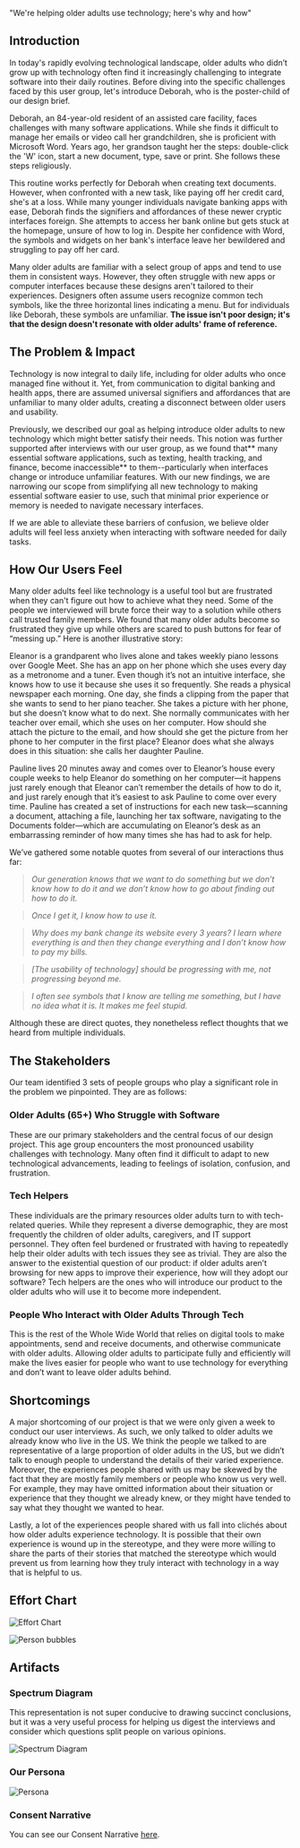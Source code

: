 "We're helping older adults use technology; here's why and how"

## Introduction

In today's rapidly evolving technological landscape, older adults who didn’t grow up with technology often find it increasingly challenging to integrate software into their daily routines. Before diving into the specific challenges faced by this user group, let's introduce Deborah, who is the poster-child of our design brief.

Deborah, an 84-year-old resident of an assisted care facility, faces challenges with many software applications. While she finds it difficult to manage her emails or video call her grandchildren, she is proficient with Microsoft Word. Years ago, her grandson taught her the steps: double-click the 'W' icon, start a new document, type, save or print. She follows these steps religiously.

This routine works perfectly for Deborah when creating text documents. However, when confronted with a new task, like paying off her credit card, she's at a loss. While many younger individuals navigate banking apps with ease, Deborah finds the signifiers and affordances of these newer cryptic interfaces foreign. She attempts to access her bank online but gets stuck at the homepage, unsure of how to log in. Despite her confidence with Word, the symbols and widgets on her bank's interface leave her bewildered and struggling to pay off her card.

Many older adults are familiar with a select group of apps and tend to use them in consistent ways. However, they often struggle with new apps or computer interfaces because these designs aren't tailored to their experiences. Designers often assume users recognize common tech symbols, like the three horizontal lines indicating a menu. But for individuals like Deborah, these symbols are unfamiliar. **The issue isn't poor design; it's that the design doesn't resonate with older adults' frame of reference.**

## The Problem & Impact

Technology is now integral to daily life, including for older adults who once managed fine without it. Yet, from communication to digital banking and health apps, there are assumed universal signifiers and affordances that are unfamiliar to many older adults, creating a disconnect between older users and usability.

Previously, we described our goal as helping introduce older adults to new technology which might better satisfy their needs. This notion was further supported after interviews with our user group, as we found that** many essential software applications, such as texting, health tracking, and finance, become inaccessible** to them--particularly when interfaces change or introduce unfamiliar features. With our new findings, we are narrowing our scope from simplifying all new technology to making essential software easier to use, such that minimal prior experience or memory is needed to navigate necessary interfaces.

If we are able to alleviate these barriers of confusion, we believe older adults will feel less anxiety when interacting with software needed for daily tasks.

## How Our Users Feel

Many older adults feel like technology is a useful tool but are frustrated when they can't figure out how to achieve what they need. Some of the people we interviewed will brute force their way to a solution while others call trusted family members. We found that many older adults become so frustrated they give up while others are scared to push buttons for fear of “messing up.” Here is another illustrative story:

Eleanor is a grandparent who lives alone and takes weekly piano lessons over Google Meet. She has an app on her phone which she uses every day as a metronome and a tuner. Even though it’s not an intuitive interface, she knows how to use it because she uses it so frequently. She reads a physical newspaper each morning. One day, she finds a clipping from the paper that she wants to send to her piano teacher. She takes a picture with her phone, but she doesn’t know what to do next. She normally communicates with her teacher over email, which she uses on her computer. How should she attach the picture to the email, and how should she get the picture from her phone to her computer in the first place? Eleanor does what she always does in this situation: she calls her daughter Pauline.

Pauline lives 20 minutes away and comes over to Eleanor’s house every couple weeks to help Eleanor do something on her computer—it happens just rarely enough that Eleanor can’t remember the details of how to do it, and just rarely enough that it’s easiest to ask Pauline to come over every time. Pauline has created a set of instructions for each new task—scanning a document, attaching a file, launching her tax software, navigating to the Documents folder—which are accumulating on Eleanor’s desk as an embarrassing reminder of how many times she has had to ask for help.

We’ve gathered some notable quotes from several of our interactions thus far:

> _Our generation knows that we want to do something but we don’t know how to do it and we don’t know how to go about finding out how to do it._

> _Once I get it, I know how to use it._


> _Why does my bank change its website every 3 years? I learn where everything is and then they change everything and I don’t know how to pay my bills._


> _[The usability of technology] should be progressing with me, not progressing beyond me._


> _I often see symbols that I know are telling me something, but I have no idea what it is. It makes me feel stupid._

Although these are direct quotes, they nonetheless reflect thoughts that we heard from multiple individuals.

## The Stakeholders

Our team identified 3 sets of people groups who play a significant role in the problem we pinpointed. They are as follows:

### Older Adults (65+) Who Struggle with Software

These are our primary stakeholders and the central focus of our design project. This age group encounters the most pronounced usability challenges with technology. Many often find it difficult to adapt to new technological advancements, leading to feelings of isolation, confusion, and frustration.

### Tech Helpers

These individuals are the primary resources older adults turn to with tech-related queries. While they represent a diverse demographic, they are most frequently the children of older adults, caregivers, and IT support personnel. They often feel burdened or frustrated with having to repeatedly help their older adults with tech issues they see as trivial. They are also the answer to the existential question of our product: if older adults aren’t browsing for new apps to improve their experience, how will they adopt our software? Tech helpers are the ones who will introduce our product to the older adults who will use it to become more independent.

### People Who Interact with Older Adults Through Tech

This is the rest of the Whole Wide World that relies on digital tools to make appointments, send and receive documents, and otherwise communicate with older adults. Allowing older adults to participate fully and efficiently will make the lives easier for people who want to use technology for everything and don’t want to leave older adults behind.

## Shortcomings

A major shortcoming of our project is that we were only given a week to conduct our user interviews. As such, we only talked to older adults we already know who live in the US. We think the people we talked to are representative of a large proportion of older adults in the US, but we didn’t talk to enough people to understand the details of their varied experience. Moreover, the experiences people shared with us may be skewed by the fact that they are mostly family members or people who know us very well. For example, they may have omitted information about their situation or experience that they thought we already knew, or they might have tended to say what they thought we wanted to hear.

Lastly, a lot of the experiences people shared with us fall into clichés about how older adults experience technology. It is possible that their own experience is wound up in the stereotype, and they were more willing to share the parts of their stories that matched the stereotype which would prevent us from learning how they truly interact with technology in a way that is helpful to us.

## Effort Chart

![Effort Chart](../images/design-brief/effort-benefit.png)

![Person bubbles](../images/design-brief/person-bubbles.jpg)

## Artifacts

### Spectrum Diagram

This representation is not super conducive to drawing succinct conclusions, but it was a very useful process for helping us digest the interviews and consider which questions split people on various opinions.


![Spectrum Diagram](../images/design-brief/spectrum-diagram.png)

### Our Persona

![Persona](../images/design-brief/persona.png)

### Consent Narrative

You can see our Consent Narrative [here](consent-narrative).
